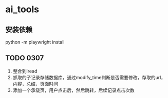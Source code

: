 # ai_tools

## 安装依赖
python -m playwright install

## TODO 0307
1. 整合到iread
2. 抓取的子记录存储数据库，通过modify_time判断是否需要修改，存取的url，内容，总结，页面时间
3. 添加一个承载页，用户点击后，然后跳转，后续记录点击次数